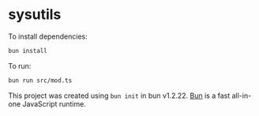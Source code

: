 # sysutils

To install dependencies:

```bash
bun install
```

To run:

```bash
bun run src/mod.ts
```

This project was created using `bun init` in bun v1.2.22. [Bun](https://bun.com) is a fast all-in-one JavaScript runtime.
